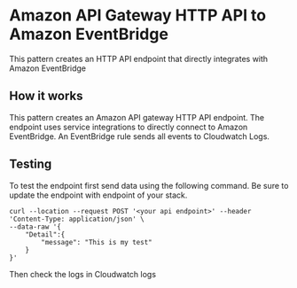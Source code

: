 # Amazon API Gateway HTTP API to Amazon EventBridge

This pattern creates an HTTP API endpoint that directly integrates with Amazon EventBridge

## How it works

This pattern creates an Amazon API gateway HTTP API endpoint. The endpoint uses service integrations to directly connect to Amazon EventBridge. An EventBridge rule sends all events to Cloudwatch Logs.

## Testing

To test the endpoint first send data using the following command. Be sure to update the endpoint with endpoint of your stack.

```
curl --location --request POST '<your api endpoint>' --header 'Content-Type: application/json' \
--data-raw '{
    "Detail":{
        "message": "This is my test"
    }
}'
```

Then check the logs in Cloudwatch logs
